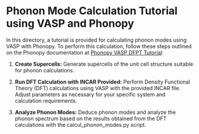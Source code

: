 # Phonon Mode Calculation Tutorial using VASP and Phonopy

In this directory, a tutorial is provided for calculating phonon modes using VASP with Phonopy. To perform this calculation, follow these steps outlined on the Phonopy documentation at [Phonopy VASP DFPT Tutorial](https://phonopy.github.io/phonopy/vasp-dfpt.html):

1. **Create Supercells:**
   Generate supercells of the unit cell structure suitable for phonon calculations.

2. **Run DFT Calculation with INCAR Provided:**
   Perform Density Functional Theory (DFT) calculations using VASP with the provided INCAR file. Adjust parameters as necessary for your specific system and calculation requirements.

3. **Analyze Phonon Modes:**
   Deduce phonon modes and analyze the phonon spectrum based on the results obtained from the DFT calculations with the calcul_phonon_modes.py script.
